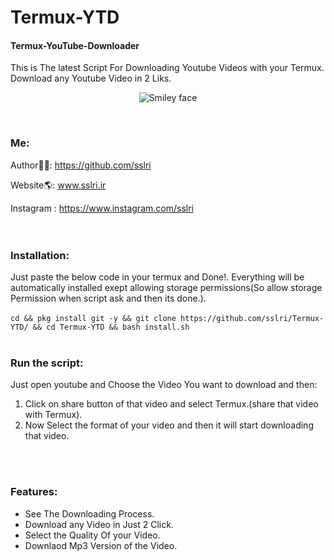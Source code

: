 # Termux-YTD
#### Termux-YouTube-Downloader
This is The latest Script For Downloading Youtube Videos with your Termux. Download any Youtube Video in 2 Liks.
<p align="center">
  <img alt="Smiley face" src="http://s10.picofile.com/file/8407474542/ui.png">
</p>
<br>

### Me:
Author👨‍💻: https://github.com/sslri <br>

Website🌎: www.sslri.ir <br>

Instagram : https://www.instagram.com/sslri <br>
<br>
<br>
### Installation:
Just paste the below code in your termux and Done!. Everything will be automatically installed exept allowing storage permissions(So allow storage Permission when script ask and then its done.).<br><br>
```cd && pkg install git -y && git clone https://github.com/sslri/Termux-YTD/ && cd Termux-YTD && bash install.sh```
<br>
<br>
### Run the script:
Just open youtube and Choose the Video You want to download and then:
1. Click on share button of that video and select Termux.(share that video with Termux).
2. Now Select the format of your video and then it will start downloading that video.
<br>
<br>

### Features:
- See The Downloading Process.
- Download any Video in Just 2 Click.
- Select the Quality Of your Video.
- Downlaod Mp3 Version of the Video.

<br>
<br>


